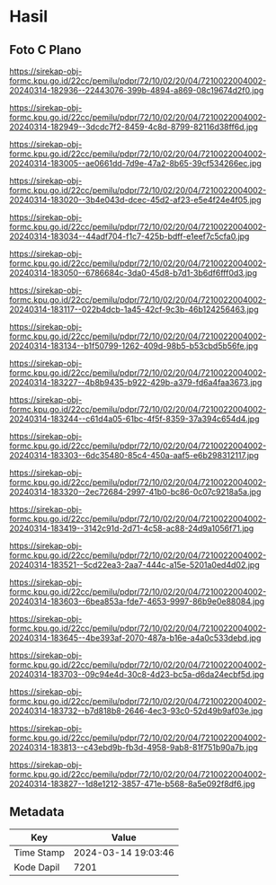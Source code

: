 # Hasil

## Foto C Plano

https://sirekap-obj-formc.kpu.go.id/22cc/pemilu/pdpr/72/10/02/20/04/7210022004002-20240314-182936--22443076-399b-4894-a869-08c19674d2f0.jpg

https://sirekap-obj-formc.kpu.go.id/22cc/pemilu/pdpr/72/10/02/20/04/7210022004002-20240314-182949--3dcdc7f2-8459-4c8d-8799-82116d38ff6d.jpg

https://sirekap-obj-formc.kpu.go.id/22cc/pemilu/pdpr/72/10/02/20/04/7210022004002-20240314-183005--ae0661dd-7d9e-47a2-8b65-39cf534266ec.jpg

https://sirekap-obj-formc.kpu.go.id/22cc/pemilu/pdpr/72/10/02/20/04/7210022004002-20240314-183020--3b4e043d-dcec-45d2-af23-e5e4f24e4f05.jpg

https://sirekap-obj-formc.kpu.go.id/22cc/pemilu/pdpr/72/10/02/20/04/7210022004002-20240314-183034--44adf704-f1c7-425b-bdff-e1eef7c5cfa0.jpg

https://sirekap-obj-formc.kpu.go.id/22cc/pemilu/pdpr/72/10/02/20/04/7210022004002-20240314-183050--6786684c-3da0-45d8-b7d1-3b6df6fff0d3.jpg

https://sirekap-obj-formc.kpu.go.id/22cc/pemilu/pdpr/72/10/02/20/04/7210022004002-20240314-183117--022b4dcb-1a45-42cf-9c3b-46b124256463.jpg

https://sirekap-obj-formc.kpu.go.id/22cc/pemilu/pdpr/72/10/02/20/04/7210022004002-20240314-183134--b1f50799-1262-409d-98b5-b53cbd5b56fe.jpg

https://sirekap-obj-formc.kpu.go.id/22cc/pemilu/pdpr/72/10/02/20/04/7210022004002-20240314-183227--4b8b9435-b922-429b-a379-fd6a4faa3673.jpg

https://sirekap-obj-formc.kpu.go.id/22cc/pemilu/pdpr/72/10/02/20/04/7210022004002-20240314-183244--c61d4a05-61bc-4f5f-8359-37a394c654d4.jpg

https://sirekap-obj-formc.kpu.go.id/22cc/pemilu/pdpr/72/10/02/20/04/7210022004002-20240314-183303--6dc35480-85c4-450a-aaf5-e6b298312117.jpg

https://sirekap-obj-formc.kpu.go.id/22cc/pemilu/pdpr/72/10/02/20/04/7210022004002-20240314-183320--2ec72684-2997-41b0-bc86-0c07c9218a5a.jpg

https://sirekap-obj-formc.kpu.go.id/22cc/pemilu/pdpr/72/10/02/20/04/7210022004002-20240314-183419--3142c91d-2d71-4c58-ac88-24d9a1056f71.jpg

https://sirekap-obj-formc.kpu.go.id/22cc/pemilu/pdpr/72/10/02/20/04/7210022004002-20240314-183521--5cd22ea3-2aa7-444c-a15e-5201a0ed4d02.jpg

https://sirekap-obj-formc.kpu.go.id/22cc/pemilu/pdpr/72/10/02/20/04/7210022004002-20240314-183603--6bea853a-fde7-4653-9997-86b9e0e88084.jpg

https://sirekap-obj-formc.kpu.go.id/22cc/pemilu/pdpr/72/10/02/20/04/7210022004002-20240314-183645--4be393af-2070-487a-b16e-a4a0c533debd.jpg

https://sirekap-obj-formc.kpu.go.id/22cc/pemilu/pdpr/72/10/02/20/04/7210022004002-20240314-183703--09c94e4d-30c8-4d23-bc5a-d6da24ecbf5d.jpg

https://sirekap-obj-formc.kpu.go.id/22cc/pemilu/pdpr/72/10/02/20/04/7210022004002-20240314-183732--b7d818b8-2646-4ec3-93c0-52d49b9af03e.jpg

https://sirekap-obj-formc.kpu.go.id/22cc/pemilu/pdpr/72/10/02/20/04/7210022004002-20240314-183813--c43ebd9b-fb3d-4958-9ab8-81f751b90a7b.jpg

https://sirekap-obj-formc.kpu.go.id/22cc/pemilu/pdpr/72/10/02/20/04/7210022004002-20240314-183827--1d8e1212-3857-471e-b568-8a5e092f8df6.jpg


## Metadata

| Key        | Value               |
| ---------- | ------------------- |
| Time Stamp | 2024-03-14 19:03:46 |
| Kode Dapil | 7201                |



